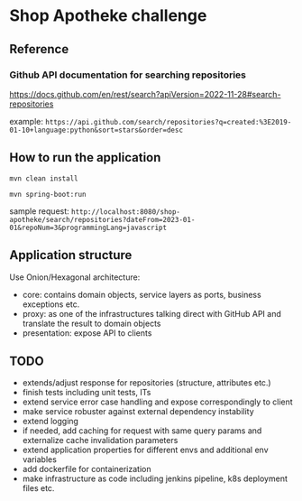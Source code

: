 # Shop Apotheke challenge

## Reference
### Github API documentation for searching repositories
https://docs.github.com/en/rest/search?apiVersion=2022-11-28#search-repositories

example:
`https://api.github.com/search/repositories?q=created:%3E2019-01-10+language:python&sort=stars&order=desc`

## How to run the application
`mvn clean install`

`mvn spring-boot:run`

sample request:
`http://localhost:8080/shop-apotheke/search/repositories?dateFrom=2023-01-01&repoNum=3&programmingLang=javascript`

## Application structure
Use Onion/Hexagonal architecture:
* core: contains domain objects, service layers as ports, business exceptions etc.
* proxy: as one of the infrastructures talking direct with GitHub API and translate the result to domain objects
* presentation: expose API to clients

## TODO
* extends/adjust response for repositories (structure, attributes etc.)
* finish tests including unit tests, ITs
* extend service error case handling and expose correspondingly to client
* make service robuster against external dependency instability
* extend logging
* if needed, add caching for request with same query params and externalize cache invalidation parameters
* extend application properties for different envs and additional env variables
* add dockerfile for containerization
* make infrastructure as code including jenkins pipeline, k8s deployment files etc.

